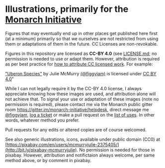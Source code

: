 # Illustrations, primarily for the [Monarch Initiative](http://monarch-initiative.org)

Figures that may eventually end up in other places get published here first (at a minimum) primarily so that we ourselves are not restricted from using them or adaptations of them in the future. CC Licenses are non-revokable.

Figures in this repository are licensed as **CC-BY 4.0** (see [LICENSE.md](https://github.com/jmcmurry/open-illustrations/blob/master/LICENSE.MD); no permission is needed to use or adapt them. However, attribution is required as per best practice for [how to attribute CC licensed work](https://wiki.creativecommons.org/wiki/Best_practices_for_attribution#This_is_an_ideal_attribution). For example:

["Uberon Species"](https://github.com/jmcmurry/open-illustrations/blob/master/figures/uberon_species_views_2017-02-27a.pdf) by Julie McMurry [(@figgyjam)](https://twitter.com/figgyjam) is licensed under [CC BY 4.0](https://github.com/jmcmurry/open-illustrations/blob/master/LICENSE.MD)" 

While I can not legally require it by the CC-BY 4.0 license, I always appreciate knowing how these images are used, and attribution alone will not achieve that. To signal your use or adaptation of these images (note no permission is required), please contact me via the Monarch public gitter room https://gitter.im/monarch-initiative/helpdesk, direct message me [@figgyjam](https://twitter.com/figgyjam),  [log a ticket](https://github.com/jmcmurry/illustrations/) or make a pull request on the [list of uses](https://github.com/jmcmurry/open-illustrations/blob/master/figures/reuses.md). In other words, whatever method you prefer.

Pull requests for any edits or altered copies are of course welcomed.

See also generic illustrations, icons, available under public domain (CC0) at [https://pixabay.com/en/users/mcmurryjulie-2375405/](http://bit.ly/pixabay-mcmurryjulie). No permission is needed for those in pixabay. However, attribution and notifictaion always welcome, per same method above, or by comment in pixabay.
